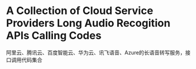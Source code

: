 # A Collection of Cloud Service Providers Long Audio Recogition APIs Calling Codes
 阿里云、腾讯云、百度智能云、华为云、讯飞语音、Azure的长语音转写服务，接口调用代码集合
